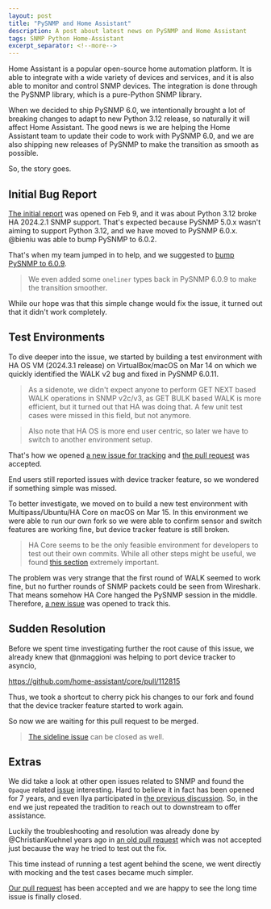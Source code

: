 ```yaml
---
layout: post
title: "PySNMP and Home Assistant"
description: A post about latest news on PySNMP and Home Assistant
tags: SNMP Python Home-Assistant
excerpt_separator: <!--more-->
---
```


Home Assistant is a popular open-source home automation platform. It is able to integrate with a wide variety of devices and services, and it is also able to monitor and control SNMP devices. The integration is done through the PySNMP library, which is a pure-Python SNMP library.
<!--more-->

When we decided to ship PySNMP 6.0, we intentionally brought a lot of breaking changes to adapt to new Python 3.12 release, so naturally it will affect Home Assistant. The good news is we are helping the Home Assistant team to update their code to work with PySNMP 6.0, and we are also shipping new releases of PySNMP to make the transition as smooth as possible.

So, the story goes.

## Initial Bug Report

[The initial report](https://github.com/home-assistant/core/issues/110100) was opened on Feb 9, and it was about Python 3.12 broke HA 2024.2.1 SNMP support. That's expected because PySNMP 5.0.x wasn't aiming to support Python 3.12, and we have moved to PySNMP 6.0.x. @bieniu was able to bump PySNMP to 6.0.2.

That's when my team jumped in to help, and we suggested to [bump PySNMP to 6.0.9](https://github.com/home-assistant/core/pull/112795).

> We even added some `oneliner` types back in PySNMP 6.0.9 to make the transition smoother.

While our hope was that this simple change would fix the issue, it turned out that it didn't work completely.

## Test Environments

To dive deeper into the issue, we started by building a test environment with HA OS VM (2024.3.1 release) on VirtualBox/macOS on Mar 14 on which we quickly identified the WALK v2 bug and fixed in PySNMP 6.0.11.

> As a sidenote, we didn't expect anyone to perform GET NEXT based WALK operations in SNMP v2c/v3, as GET BULK based WALK is more efficient, but it turned out that HA was doing that. A few unit test cases were missed in this field, but not anymore.

> Also note that HA OS is more end user centric, so later we have to switch to another environment setup.

That's how we opened [a new issue for tracking](https://github.com/home-assistant/core/issues/113457) and [the pull request](https://github.com/home-assistant/core/pull/113463) was accepted.

End users still reported issues with device tracker feature, so we wondered if something simple was missed.

To better investigate, we moved on to build a new test environment with Multipass/Ubuntu/HA Core on macOS on Mar 15. In this environment we were able to run our own fork so we were able to confirm sensor and switch features are working fine, but device tracker feature is still broken.

> HA Core seems to be the only feasible environment for developers to test out their own commits. While all other steps might be useful, we found [this section](https://developers.home-assistant.io/docs/development_environment#setup-local-repository) extremely important.

The problem was very strange that the first round of WALK seemed to work fine, but no further rounds of SNMP packets could be seen from Wireshark. That means somehow HA Core hanged the PySNMP session in the middle. Therefore, [a new issue](https://github.com/home-assistant/core/issues/113605) was opened to track this.

## Sudden Resolution

Before we spent time investigating further the root cause of this issue, we already knew that @nmaggioni was helping to port device tracker to asyncio,

https://github.com/home-assistant/core/pull/112815

Thus, we took a shortcut to cherry pick his changes to our fork and found that the device tracker feature started to work again.

So now we are waiting for this pull request to be merged.

> [The sideline issue](https://github.com/home-assistant/core/issues/112984) can be closed as well.

## Extras

We did take a look at other open issues related to SNMP and found the `Opaque` related [issue](https://github.com/home-assistant/core/issues/112392) interesting. Hard to believe it in fact has been opened for 7 years, and even Ilya participated in [the previous discussion](https://github.com/home-assistant/core/issues/2767). So, in the end we just repeated the tradition to reach out to downstream to offer assistance.

Luckily the troubleshooting and resolution was already done by @ChristianKuehnel years ago in [an old pull request](https://github.com/home-assistant/core/pull/11239) which was not accepted just because the way he tried to test out the fix.

This time instead of running a test agent behind the scene, we went directly with mocking and the test cases became much simpler.

[Our pull request](https://github.com/home-assistant/core/pull/113624) has been accepted and we are happy to see the long time issue is finally closed.
